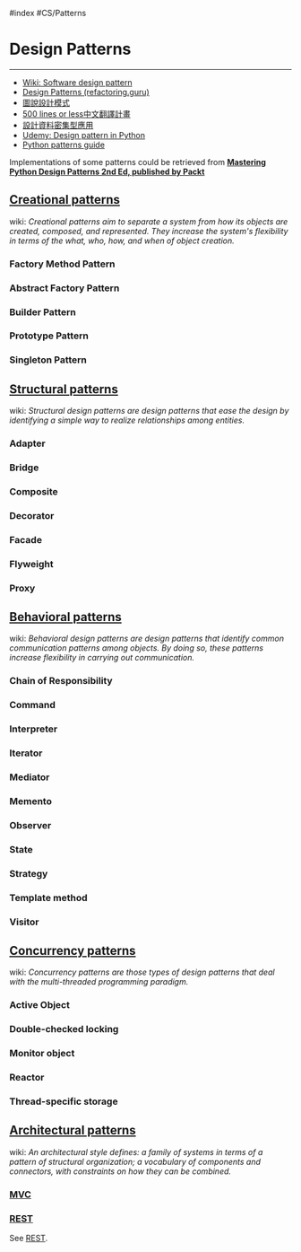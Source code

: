 #index #CS/Patterns

# Design Patterns
----

* [Wiki: Software design pattern](https://en.wikipedia.org/wiki/Software_design_pattern)
* [Design Patterns (refactoring.guru)](https://refactoring.guru/design-patterns)
* [圖說設計模式](https://design-patterns.readthedocs.io/zh_CN/latest/)
* [500 lines or less中文翻譯計畫](https://github.com/HT524/500LineorLess_CN)
* [設計資料密集型應用](https://github.com/Vonng/ddia/blob/master/zh-tw/README.md)
* [Udemy: Design pattern in Python](https://www.udemy.com/share/101XbcBEcbc1tbQno=/)
* [Python patterns guide](https://python-patterns.guide/)

Implementations of some patterns could be retrieved from [**Mastering Python Design Patterns 2nd Ed, published by Packt**](https://github.com/PacktPublishing/Mastering-Python-Design-Patterns-Second-Edition)

## [Creational patterns](https://en.wikipedia.org/wiki/Creational_pattern)

wiki: *Creational patterns aim to separate a system from how its objects are created, composed, and represented. They increase the system's flexibility in terms of the what, who, how, and when of object creation.*

### Factory Method Pattern
### Abstract Factory Pattern
### Builder Pattern
### Prototype Pattern
### Singleton Pattern

## [Structural patterns](https://en.wikipedia.org/wiki/Structural_pattern)

wiki: *Structural design patterns are design patterns that ease the design by identifying a simple way to realize relationships among entities.*

### Adapter
### Bridge
### Composite
### Decorator
### Facade
### Flyweight
### Proxy

## [Behavioral patterns](https://en.wikipedia.org/wiki/Behavioral_pattern)

wiki: *Behavioral design patterns are design patterns that identify common communication patterns among objects. By doing so, these patterns increase flexibility in carrying out communication.*

### Chain of Responsibility
### Command
### Interpreter
### Iterator
### Mediator
### Memento
### Observer
### State
### Strategy
### Template method
### Visitor

## [Concurrency patterns](https://en.wikipedia.org/wiki/Concurrency_pattern)

wiki: *Concurrency patterns are those types of design patterns that deal with the multi-threaded programming paradigm.*

### Active Object
### Double-checked locking
### Monitor object
### Reactor
### Thread-specific storage

## [Architectural patterns](https://en.wikipedia.org/wiki/Architectural_pattern)

wiki: *An architectural style defines: a family of systems in terms of a pattern of structural organization; a vocabulary of components and connectors, with constraints on how they can be combined.*

### [MVC](https://en.wikipedia.org/wiki/Model%E2%80%93view%E2%80%93controller)
### [REST](https://en.wikipedia.org/wiki/Representational_state_transfer)
See [REST](REST.md).